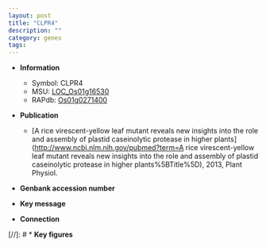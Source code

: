 ```yaml
---
layout: post
title: "CLPR4"
description: ""
category: genes
tags: 
---
```


* **Information**  
    + Symbol: CLPR4  
    + MSU: [LOC_Os01g16530](http://rice.uga.edu/cgi-bin/ORF_infopage.cgi?orf=LOC_Os01g16530)  
    + RAPdb: [Os01g0271400](http://rapdb.dna.affrc.go.jp/viewer/gbrowse_details/irgsp1?name=Os01g0271400)  

* **Publication**  
    + [A rice virescent-yellow leaf mutant reveals new insights into the role and assembly of plastid caseinolytic protease in higher plants](http://www.ncbi.nlm.nih.gov/pubmed?term=A rice virescent-yellow leaf mutant reveals new insights into the role and assembly of plastid caseinolytic protease in higher plants%5BTitle%5D), 2013, Plant Physiol.

* **Genbank accession number**  

* **Key message**  

* **Connection**  

[//]: # * **Key figures**  



